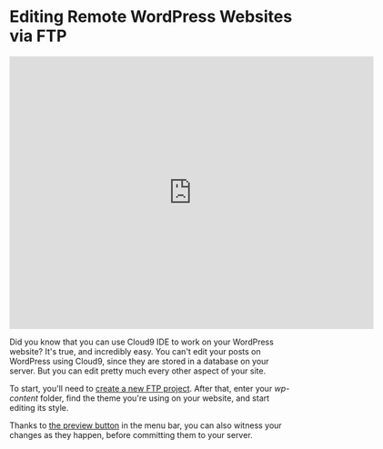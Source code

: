 # Editing Remote WordPress Websites via FTP

<div class="video-container">
<iframe width="640" height="480" src="https://www.youtube.com/embed/3vZIKzALxyU" frameborder="0" allowfullscreen></iframe>
</div>

Did you know that you can use Cloud9 IDE to work on your WordPress website? It's true, and incredibly easy. You can't edit your posts on WordPress using Cloud9, since they are stored in a database on your server. But you can edit pretty much every other aspect of your site.

To start, you'll need to [create a new FTP project](./ftp_workspaces.html). After that, enter your _wp-content_ folder, find the theme you're using on your website, and start editing its style.

Thanks to [the preview button](./ide_overview.html#previewButton) in the menu bar, you can also witness your changes as they happen, before committing them to your server.